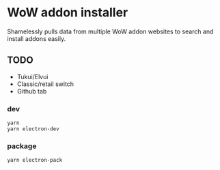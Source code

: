 # WoW addon installer

Shamelessly pulls data from multiple WoW addon websites to search and install addons easily.

## TODO

-   Tukui/Elvui
-   Classic/retail switch
-   Github tab

### dev

```
yarn
yarn electron-dev
```

### package

```
yarn electron-pack
```
